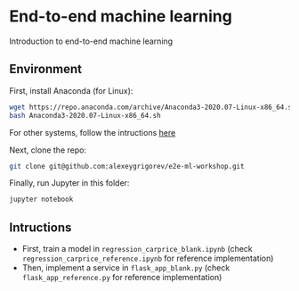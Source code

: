 # End-to-end machine learning
Introduction to end-to-end machine learning 


## Environment

First, install Anaconda (for Linux):

```bash
wget https://repo.anaconda.com/archive/Anaconda3-2020.07-Linux-x86_64.sh
bash Anaconda3-2020.07-Linux-x86_64.sh 
```

For other systems, follow the intructions [here](https://www.anaconda.com/products/individual)

Next, clone the repo:

```bash
git clone git@github.com:alexeygrigorev/e2e-ml-workshop.git 
```

Finally, run Jupyter in this folder:

```bash
jupyter notebook
```


## Intructions

* First, train a model in `regression_carprice_blank.ipynb` (check `regression_carprice_reference.ipynb` for reference implementation)
* Then, implement a service in `flask_app_blank.py` (check `flask_app_reference.py` for reference implementation)

